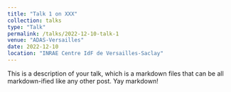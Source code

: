 ```yaml
---
title: "Talk 1 on XXX"
collection: talks
type: "Talk"
permalink: /talks/2022-12-10-talk-1
venue: "ADAS-Versailles"
date: 2022-12-10
location: "INRAE Centre IdF de Versailles-Saclay"
---
```


This is a description of your talk, which is a markdown files that can be all markdown-ified like any other post. Yay markdown!
